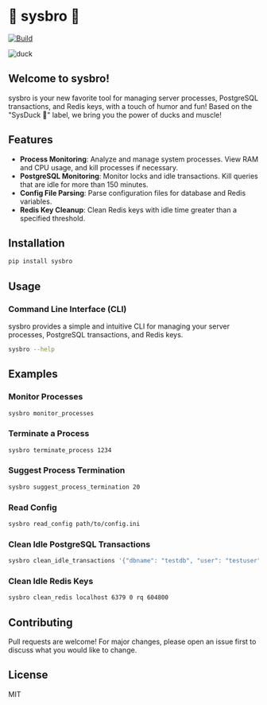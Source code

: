 # 🦆 sysbro 🦆
[![Build](https://github.com/polsala/sysbro/actions/workflows/build.yml/badge.svg)](https://github.com/polsala/sysbro/actions/workflows/build.yml)

![duck](https://github.com/user-attachments/assets/742f0587-5fcb-4a86-9546-06737868c43c)

## Welcome to sysbro!


sysbro is your new favorite tool for managing server processes, PostgreSQL transactions, and Redis keys, with a touch of humor and fun! Based on the "SysDuck :duck:" label, we bring you the power of ducks and muscle!

## Features

- **Process Monitoring**: Analyze and manage system processes. View RAM and CPU usage, and kill processes if necessary.
- **PostgreSQL Monitoring**: Monitor locks and idle transactions. Kill queries that are idle for more than 150 minutes.
- **Config File Parsing**: Parse configuration files for database and Redis variables.
- **Redis Key Cleanup**: Clean Redis keys with idle time greater than a specified threshold.

## Installation

```bash
pip install sysbro
```

## Usage

### Command Line Interface (CLI)

sysbro provides a simple and intuitive CLI for managing your server processes, PostgreSQL transactions, and Redis keys.

```bash
sysbro --help
```

## Examples
### Monitor Processes

```bash
sysbro monitor_processes
```

### Terminate a Process
```bash
sysbro terminate_process 1234
```

### Suggest Process Termination

```bash
sysbro suggest_process_termination 20
```

### Read Config

```bash
sysbro read_config path/to/config.ini
```

### Clean Idle PostgreSQL Transactions

```bash
sysbro clean_idle_transactions '{"dbname": "testdb", "user": "testuser", "password": "testpass", "host": "localhost"}' 150
```

### Clean Idle Redis Keys

```bash
sysbro clean_redis localhost 6379 0 rq 604800
```

## Contributing
Pull requests are welcome! For major changes, please open an issue first to discuss what you would like to change.

## License
MIT
